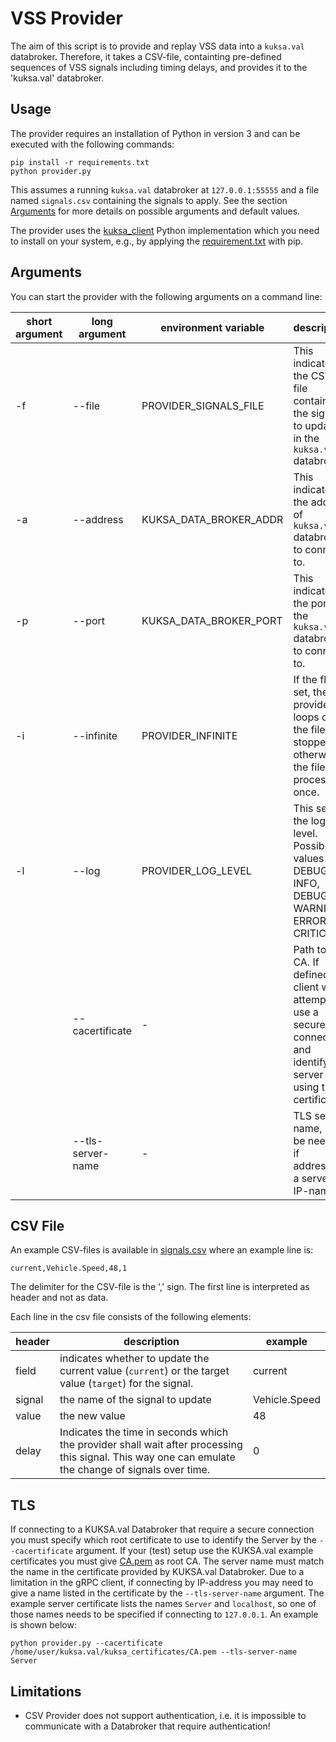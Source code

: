 # VSS Provider
The aim of this script is to provide and replay VSS data into a `kuksa.val` databroker.
Therefore, it takes a CSV-file, containting pre-defined sequences of VSS signals including timing delays, and provides it to the 'kuksa.val' databroker.

## Usage
The provider requires an installation of Python in version 3 and can be executed with the following commands:

```
pip install -r requirements.txt
python provider.py
```

This assumes a running `kuksa.val` databroker at `127.0.0.1:55555` and a file named `signals.csv` containing the signals to apply. See the section [Arguments](#arguments) for more details on possible arguments and default values.

The provider uses the [kuksa_client]() Python implementation which you need to install on your system, e.g., by applying the [requirement.txt](requirements.txt) with pip.

## Arguments
You can start the provider with the following arguments on a command line:

| short argument | long argument | environment variable | description | default value |
|---- | ---- | ---- |----- | ----|
|-f| --file | PROVIDER_SIGNALS_FILE | This indicates the CSV-file containing the signals to update in the `kuksa.val` databroker. | signals.csv |
| -a | --address | KUKSA_DATA_BROKER_ADDR | This indicates the address of `kuksa.val` databroker to connect to. | 127.0.0.1 |
| -p | --port | KUKSA_DATA_BROKER_PORT | This indicates the port of the `kuksa.val` databroker to connect to. | 55555 |
| -i | --infinite | PROVIDER_INFINITE | If the flag is set, the provider loops over the file until stopped, otherwise the file gets processed once. | not present/False
| -l | --log | PROVIDER_LOG_LEVEL | This sets the logging level. Possible values are: DEBUG, INFO, DEBUG, WARNING, ERROR, CRITICAL | WARNING
|    | --cacertificate | - | Path to root CA. If defined the client will attempt to use a secure connection and identify the server using this certificate. | None
|    | --tls-server-name | - | TLS server name, may be needed if addressing a server by IP-name. | None

## CSV File
An example CSV-files is available in [signals.csv](signals.csv) where an example line is:

```
current,Vehicle.Speed,48,1
```

The delimiter for the CSV-file is the ',' sign. The first line is interpreted as header and not as data.

Each line in the csv file consists of the following elements:

| header | description | example |
| -- | -----------| --|
| field | indicates whether to update the current value (`current`) or the target value (`target`) for the signal. | current |
| signal | the name of the signal to update | Vehicle.Speed
| value | the new value | 48 |
| delay | Indicates the time in seconds which the provider shall wait after processing this signal. This way one can emulate the change of signals over time. | 0 |

## TLS

If connecting to a KUKSA.val Databroker that require a secure connection you must specify which root certificate to
use to identify the Server by the `--cacertificate` argument. If your (test) setup use the KUKSA.val example
certificates you must give [CA.pem](https://github.com/eclipse/kuksa.val/blob/master/kuksa_certificates/CA.pem)
as root CA. The server name must match the name in the certificate provided by KUKSA.val Databroker.
Due to a limitation in the gRPC client, if connecting by IP-address you may need to give a name listed in the certificate
by the `--tls-server-name` argument. The example server certificate lists the names `Server` and `localhost`,
so one of those names needs to be specified if connecting to `127.0.0.1`. An example is shown below:

```
python provider.py --cacertificate /home/user/kuksa.val/kuksa_certificates/CA.pem --tls-server-name Server
```

## Limitations

* CSV Provider does not support authentication, i.e. it is impossible to communicate with a Databroker that require authentication!
